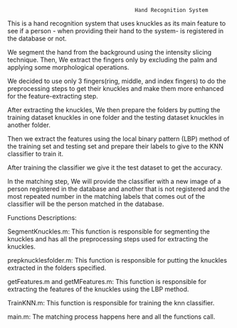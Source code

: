                                             Hand Recognition System 
This is a hand recognition system that uses knuckles as its main feature to see if a person - when providing their hand to the system- is registered in the database or not.

We segment the hand from the background using the intensity slicing technique. Then, We extract the fingers only by excluding the palm and applying some morphological operations.

We decided to use only 3 fingers(ring, middle, and index fingers) to do the preprocessing steps to get their knuckles and make them more enhanced for the feature-extracting step.

After extracting the knuckles, We then prepare the folders by putting the training dataset knuckles in one folder and the testing dataset knuckles in another folder.

Then we extract the features using the local binary pattern (LBP) method of the training set and testing set and prepare their labels to give to the KNN classifier to train it.

After training the classifier we give it the test dataset to get the accuracy.

In the matching step, We will provide the classifier with a new image of a person registered in the database and another that is not registered and the most repeated number in the matching labels that comes out of the classifier will be the person matched in the database.

Functions Descriptions:

SegmentKnuckles.m: This function is responsible for segmenting the knuckles and has all the preprocessing steps used for extracting the knuckles.

prepknucklesfolder.m: This function is responsible for putting the knuckles extracted in the folders specified.

getFeatures.m and getMFeatures.m: This function is responsible for extracting the features of the knuckles using the LBP method.

TrainKNN.m: This function is responsible for training the knn classifier.

main.m: The matching process happens here and all the functions call.
